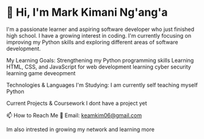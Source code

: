 # 👋 Hi, I'm Mark Kimani Ng'ang'a
I'm a passionate learner and aspiring software developer who just finished high school. I have a growing interest in coding. I'm currently focusing on improving my Python skills and exploring different areas of software development.

My Learning Goals:
Strengthening my Python programming skills
Learning HTML, CSS, and JavaScript for web development
learning cyber security
learning game deveopment

 Technologies & Languages I'm Studying:
I am currently self teaching myself Python 

 Current Projects & Coursework
 I dont have a project yet

📫 How to Reach Me
📧 Email: keamkim06@gmail.com

Im also intrested in growing my network and learning more
